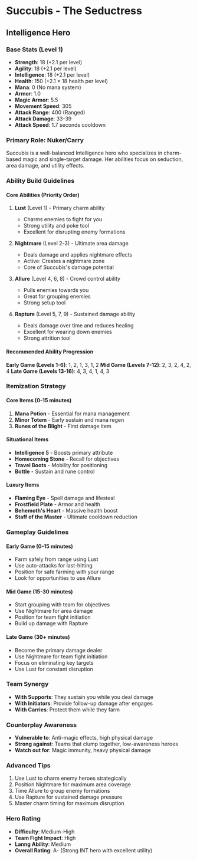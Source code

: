 # Succubis - The Seductress
## Intelligence Hero

### Base Stats (Level 1)
- **Strength**: 18 (+2.1 per level)
- **Agility**: 18 (+2.1 per level)
- **Intelligence**: 18 (+2.1 per level)
- **Health**: 150 (+2.1 * 18 health per level)
- **Mana**: 0 (No mana system)
- **Armor**: 1.0
- **Magic Armor**: 5.5
- **Movement Speed**: 305
- **Attack Range**: 400 (Ranged)
- **Attack Damage**: 33-39
- **Attack Speed**: 1.7 seconds cooldown

### Primary Role: Nuker/Carry
Succubis is a well-balanced Intelligence hero who specializes in charm-based magic and single-target damage. Her abilities focus on seduction, area damage, and utility effects.

### Ability Build Guidelines

#### Core Abilities (Priority Order)
1. **Lust** (Level 1) - Primary charm ability
   - Charms enemies to fight for you
   - Strong utility and poke tool
   - Excellent for disrupting enemy formations

2. **Nightmare** (Level 2-3) - Ultimate area damage
   - Deals damage and applies nightmare effects
   - Active: Creates a nightmare zone
   - Core of Succubis's damage potential

3. **Allure** (Level 4, 6, 8) - Crowd control ability
   - Pulls enemies towards you
   - Great for grouping enemies
   - Strong setup tool

4. **Rapture** (Level 5, 7, 9) - Sustained damage ability
   - Deals damage over time and reduces healing
   - Excellent for wearing down enemies
   - Strong attrition tool

#### Recommended Ability Progression
**Early Game (Levels 1-6)**: 1, 2, 1, 3, 1, 2
**Mid Game (Levels 7-12)**: 2, 3, 2, 4, 2, 4
**Late Game (Levels 13-16)**: 4, 3, 4, 1, 4, 3

### Itemization Strategy

#### Core Items (0-15 minutes)
1. **Mana Potion** - Essential for mana management
2. **Minor Totem** - Early sustain and mana regen
3. **Runes of the Blight** - First damage item

#### Situational Items
- **Intelligence 5** - Boosts primary attribute
- **Homecoming Stone** - Recall for objectives
- **Travel Boots** - Mobility for positioning
- **Bottle** - Sustain and rune control

#### Luxury Items
- **Flaming Eye** - Spell damage and lifesteal
- **Frostfield Plate** - Armor and health
- **Behemoth's Heart** - Massive health boost
- **Staff of the Master** - Ultimate cooldown reduction

### Gameplay Guidelines

#### Early Game (0-15 minutes)
- Farm safely from range using Lust
- Use auto-attacks for last-hitting
- Position for safe farming with your range
- Look for opportunities to use Allure

#### Mid Game (15-30 minutes)
- Start grouping with team for objectives
- Use Nightmare for area damage
- Position for team fight initiation
- Build up damage with Rapture

#### Late Game (30+ minutes)
- Become the primary damage dealer
- Use Nightmare for team fight initiation
- Focus on eliminating key targets
- Use Lust for constant disruption

### Team Synergy
- **With Supports**: They sustain you while you deal damage
- **With Initiators**: Provide follow-up damage after engages
- **With Carries**: Protect them while they farm

### Counterplay Awareness
- **Vulnerable to**: Anti-magic effects, high physical damage
- **Strong against**: Teams that clump together, low-awareness heroes
- **Watch out for**: Magic immunity, heavy physical damage

### Advanced Tips
1. Use Lust to charm enemy heroes strategically
2. Position Nightmare for maximum area coverage
3. Time Allure to group enemy formations
4. Use Rapture for sustained damage pressure
5. Master charm timing for maximum disruption

### Hero Rating
- **Difficulty**: Medium-High
- **Team Fight Impact**: High
- **Lanng Ability**: Medium
- **Overall Rating**: A- (Strong INT hero with excellent utility)
